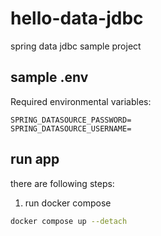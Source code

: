 # hello-data-jdbc
spring data jdbc sample project


## sample .env
Required environmental variables:
```dotenv
SPRING_DATASOURCE_PASSWORD=
SPRING_DATASOURCE_USERNAME=
```

## run app
there are following steps:
1. run docker compose
```bash
docker compose up --detach
```
